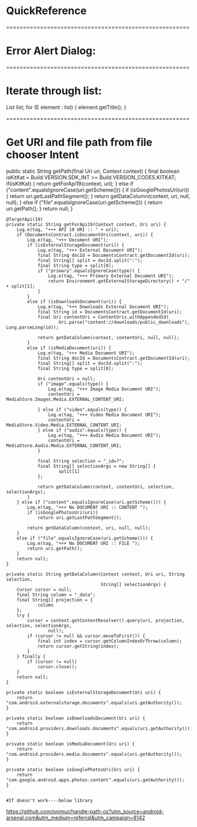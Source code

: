 # QuickReference
======================================================
# Error Alert Dialog:

======================================================
# Iterate through list:

List<E> list;
for (E element : list) {
        element.getTitle();
    }
        
======================================================

# Get URI and file path from file chooser Intent
public static String getPath(final Uri uri, Context context) {
        final boolean isKitKat = Build.VERSION.SDK_INT >= Build.VERSION_CODES.KITKAT;
        if(isKitKat) {
            return getForApi19(context, uri);
        } else if ("content".equalsIgnoreCase(uri.getScheme())) {
            if (isGooglePhotosUri(uri)) {
                return uri.getLastPathSegment();
            }
            return getDataColumn(context, uri, null, null);
        }
        else if ("file".equalsIgnoreCase(uri.getScheme())) {
            return uri.getPath();
        }
        return null;
    }

    @TargetApi(19)
    private static String getForApi19(Context context, Uri uri) {
        Log.e(tag, "+++ API 19 URI :: " + uri);
        if (DocumentsContract.isDocumentUri(context, uri)) {
            Log.e(tag, "+++ Document URI");
            if (isExternalStorageDocument(uri)) {
                Log.e(tag, "+++ External Document URI");
                final String docId = DocumentsContract.getDocumentId(uri);
                final String[] split = docId.split(":");
                final String type = split[0];
                if ("primary".equalsIgnoreCase(type)) {
                    Log.e(tag, "+++ Primary External Document URI");
                    return Environment.getExternalStorageDirectory() + "/" + split[1];
                }
            }
            else if (isDownloadsDocument(uri)) {
                Log.e(tag, "+++ Downloads External Document URI");
                final String id = DocumentsContract.getDocumentId(uri);
                final Uri contentUri = ContentUris.withAppendedId(
                        Uri.parse("content://downloads/public_downloads"), Long.parseLong(id));

                return getDataColumn(context, contentUri, null, null);
            }
            else if (isMediaDocument(uri)) {
                Log.e(tag, "+++ Media Document URI");
                final String docId = DocumentsContract.getDocumentId(uri);
                final String[] split = docId.split(":");
                final String type = split[0];

                Uri contentUri = null;
                if ("image".equals(type)) {
                    Log.e(tag, "+++ Image Media Document URI");
                    contentUri = MediaStore.Images.Media.EXTERNAL_CONTENT_URI;

                } else if ("video".equals(type)) {
                    Log.e(tag, "+++ Video Media Document URI");
                    contentUri = MediaStore.Video.Media.EXTERNAL_CONTENT_URI;
                } else if ("audio".equals(type)) {
                    Log.e(tag, "+++ Audio Media Document URI");
                    contentUri = MediaStore.Audio.Media.EXTERNAL_CONTENT_URI;
                }

                final String selection = "_id=?";
                final String[] selectionArgs = new String[] {
                        split[1]
                };

                return getDataColumn(context, contentUri, selection, selectionArgs);
            }
        } else if ("content".equalsIgnoreCase(uri.getScheme())) {
            Log.e(tag, "+++ No DOCUMENT URI :: CONTENT ");
            if (isGooglePhotosUri(uri))
                return uri.getLastPathSegment();

            return getDataColumn(context, uri, null, null);
        }
        else if ("file".equalsIgnoreCase(uri.getScheme())) {
            Log.e(tag, "+++ No DOCUMENT URI :: FILE ");
            return uri.getPath();
        }
        return null;
    }

    private static String getDataColumn(Context context, Uri uri, String selection,
                                        String[] selectionArgs) {
        Cursor cursor = null;
        final String column = "_data";
        final String[] projection = {
                column
        };
        try {
            cursor = context.getContentResolver().query(uri, projection, selection, selectionArgs,
                    null);
            if (cursor != null && cursor.moveToFirst()) {
                final int index = cursor.getColumnIndexOrThrow(column);
                return cursor.getString(index);
            }
        } finally {
            if (cursor != null)
                cursor.close();
        }
        return null;
    }

    private static boolean isExternalStorageDocument(Uri uri) {
        return "com.android.externalstorage.documents".equals(uri.getAuthority());
    }

    private static boolean isDownloadsDocument(Uri uri) {
        return "com.android.providers.downloads.documents".equals(uri.getAuthority());
    }

    private static boolean isMediaDocument(Uri uri) {
        return "com.android.providers.media.documents".equals(uri.getAuthority());
    }

    private static boolean isGooglePhotosUri(Uri uri) {
        return "com.google.android.apps.photos.content".equals(uri.getAuthority());
    }
    
    
    #If doesn't work----below library
https://github.com/onimur/handle-path-oz?utm_source=android-arsenal.com&utm_medium=referral&utm_campaign=8142
